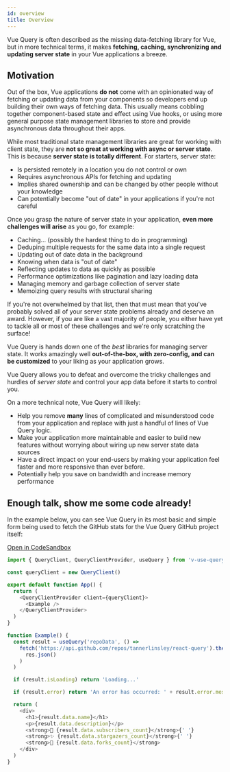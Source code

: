 ```yaml
---
id: overview
title: Overview
---
```


Vue Query is often described as the missing data-fetching library for Vue, but in more technical terms, it makes **fetching, caching, synchronizing and updating server state** in your Vue applications a breeze.

## Motivation

Out of the box, Vue applications **do not** come with an opinionated way of fetching or updating data from your components so developers end up building their own ways of fetching data. This usually means cobbling together component-based state and effect using Vue hooks, or using more general purpose state management libraries to store and provide asynchronous data throughout their apps.

While most traditional state management libraries are great for working with client state, they are **not so great at working with async or server state**. This is because **server state is totally different**. For starters, server state:

- Is persisted remotely in a location you do not control or own
- Requires asynchronous APIs for fetching and updating
- Implies shared ownership and can be changed by other people without your knowledge
- Can potentially become "out of date" in your applications if you're not careful

Once you grasp the nature of server state in your application, **even more challenges will arise** as you go, for example:

- Caching... (possibly the hardest thing to do in programming)
- Deduping multiple requests for the same data into a single request
- Updating out of date data in the background
- Knowing when data is "out of date"
- Reflecting updates to data as quickly as possible
- Performance optimizations like pagination and lazy loading data
- Managing memory and garbage collection of server state
- Memoizing query results with structural sharing

If you're not overwhelmed by that list, then that must mean that you've probably solved all of your server state problems already and deserve an award. However, if you are like a vast majority of people, you either have yet to tackle all or most of these challenges and we're only scratching the surface!

Vue Query is hands down one of the _best_ libraries for managing server state. It works amazingly well **out-of-the-box, with zero-config, and can be customized** to your liking as your application grows.

Vue Query allows you to defeat and overcome the tricky challenges and hurdles of _server state_ and control your app data before it starts to control you.

On a more technical note, Vue Query will likely:

- Help you remove **many** lines of complicated and misunderstood code from your application and replace with just a handful of lines of Vue Query logic.
- Make your application more maintainable and easier to build new features without worrying about wiring up new server state data sources
- Have a direct impact on your end-users by making your application feel faster and more responsive than ever before.
- Potentially help you save on bandwidth and increase memory performance

## Enough talk, show me some code already!

In the example below, you can see Vue Query in its most basic and simple form being used to fetch the GitHub stats for the Vue Query GitHub project itself:

[Open in CodeSandbox](https://codesandbox.io/s/github/tannerlinsley/react-query/tree/master/examples/simple)

```js
import { QueryClient, QueryClientProvider, useQuery } from 'v-use-query'

const queryClient = new QueryClient()

export default function App() {
  return (
    <QueryClientProvider client={queryClient}>
      <Example />
    </QueryClientProvider>
  )
}

function Example() {
  const result = useQuery('repoData', () =>
    fetch('https://api.github.com/repos/tannerlinsley/react-query').then(res =>
      res.json()
    )
  )

  if (result.isLoading) return 'Loading...'

  if (result.error) return 'An error has occurred: ' + result.error.message

  return (
    <div>
      <h1>{result.data.name}</h1>
      <p>{result.data.description}</p>
      <strong>👀 {result.data.subscribers_count}</strong>{' '}
      <strong>✨ {result.data.stargazers_count}</strong>{' '}
      <strong>🍴 {result.data.forks_count}</strong>
    </div>
  )
}
```